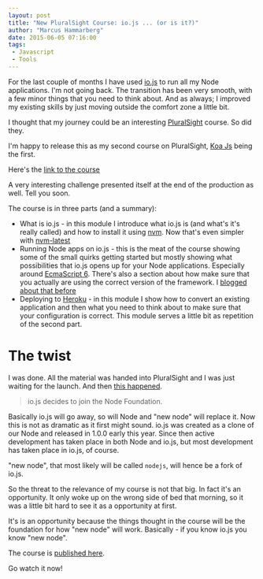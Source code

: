 ```yaml
---
layout: post
title: "New PluralSight Course: io.js ... (or is it?)"
author: "Marcus Hammarberg"
date: 2015-06-05 07:16:00
tags:
 - Javascript
 - Tools
---
```


For the last couple of months I have used [io.js](http://iojs.org) to run all my Node applications. I'm not going back. The transition has been very smooth, with a few minor things that you need to think about. And as always; I improved my existing skills by just moving outside the comfort zone a little bit. 

I thought that my journey could be an interesting [PluralSight](http://www.pluralsight.com) course. So did they. 

I'm happy to release this as my second course on PluralSight, [Koa Js](http://www.pluralsight.com/courses/javascript-koa-introduction) being the first.

Here's the [link to the course](http://www.pluralsight.com/courses/running-node-applications-io-js)

A very interesting challenge presented itself at the end of the production as well. Tell you soon.

<!-- excerpt-end -->

The course is in three parts (and a summary):

* What is io.js - in this module I introduce what io.js is (and what's it's really called) and how to install it using [nvm](https://github.com/creationix/nvm). Now that's even simpler with [nvm-latest](http://nvm-latest.herokuapp.com/)
* Running Node apps on io.js - this is the meat of the course showing some of the small quirks getting started but mostly showing what possibilities that io.js opens up for your Node applications. Especially around [EcmaScript 6](http://www.pluralsight.com/courses/javascript-fundamentals-es6). There's also a section about how make sure that you actually are using the correct version of the framework. I [blogged about that before](www.marcusoft.net/2015/03/packagejson-and-engines-and-enginestrict.html)
* Deploying to [Heroku](http://www.heroku.com) - in this module I show how to convert an existing application and then what you need to think about to make sure that your configuration is correct. This module serves a little bit as repetition of the second part. 

# The twist
I was done. All the material was handed into PluralSight and I was just waiting for the launch. And then [this happened](https://medium.com/node-js-javascript/io-js-week-of-may-15th-9ada45bd8a28).

<blockquote>io.js decides to join the Node Foundation.</blockquote>

Basically io.js will go away, so will Node and "new node" will replace it. Now this is not as dramatic as it first might sound. io.js was created as a clone of our Node and released in 1.0.0 early this year. Since then active development has taken place in both Node and io.js, but most development has taken place in io.js, of course. 

"new node", that most likely will be called <code>nodejs</code>, will hence be a fork of io.js. 

So the threat to the relevance of my course is not that big. In fact it's an opportunity. It only woke up on the wrong side of bed that morning, so it was a little bit hard to see it as a opportunity at first. 

It's is an opportunity because the things thought in the course will be the foundation for how "new node" will work. Basically - if you know io.js you know "new node".

The course is [published here](http://www.pluralsight.com/courses/running-node-applications-io-js). 

Go watch it now!